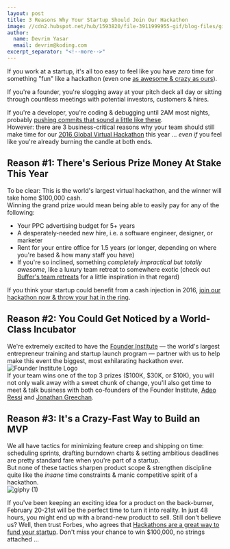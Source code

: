 ```yaml
---
layout: post
title: 3 Reasons Why Your Startup Should Join Our Hackathon
image: //cdn2.hubspot.net/hub/1593820/file-3911999955-gif/blog-files/giphy.gif
author:
  name: Devrim Yasar
  email: devrim@koding.com
excerpt_separator: "<!--more-->"
---
```

<!--more-->

If you work at a startup, it's all too easy to feel like you have _zero_ time for something "fun" like a hackathon (even one [as ][1][awesome & crazy as ours][1]).

If you're a founder, you're slogging away at your pitch deck all day or sitting through countless meetings with potential investors, customers & hires.

If you're a developer, you're coding & debugging until 2AM most nights, probably [pushing commits that sound a little like these][2].  
However: there are 3 business-critical reasons why your team should still make time for our [2016 Global Virtual Hackathon][3] this year ... _even if_ you feel like you're already burning the candle at both ends.

## **Reason #1:** There's Serious Prize Money At Stake This Year

To be clear: This is the world's largest virtual hackathon, and the winner will take home $100,000 cash.  
Winning the grand prize would mean being able to easily pay for any of the following:

* Your PPC advertising budget for 5+ years
* A desperately-needed new hire, i.e. a software engineer, designer, or marketer
* Rent for your entire office for 1.5 years (or longer, depending on where you're based & how many staff you have)
* If you're so inclined, something _completely impractical but totally awesome_, like a luxury team retreat to somewhere exotic (check out [Buffer's team retreats][5] for a little inspiration in that regard)

If you think your startup could benefit from a cash injection in 2016, [join our hackathon now & throw your hat in the ring][3].

## **Reason #2:** You Could Get Noticed by a World-Class Incubator

We're extremely excited to have the [Founder Institute][6] — the world's largest entrepreneur training and startup launch program — partner with us to help make this event the biggest, most exhilarating hackathon ever.  
![Founder Institute Logo][7]  
If your team wins one of the top 3 prizes ($100K, $30K, or $10K), you will not only walk away with a sweet chunk of change, you'll also get time to meet & talk business with both co-founders of the Founder Institute, [Adeo Ressi][8] and [Jonathan Greechan][9].

## **Reason #3:** It's a Crazy-Fast Way to Build an MVP

We all have tactics for minimizing feature creep and shipping on time: scheduling sprints, drafting burndown charts & setting ambitious deadlines are pretty standard fare when you're part of a startup.   
But none of these tactics sharpen product scope & strengthen discipline quite like the _insane_ time constraints & manic competitive spirit of a hackathon.  
![giphy \(1\)][10]

If you've been keeping an exciting idea for a product on the back-burner, February 20-21st will be the perfect time to turn it into reality. In just 48 hours, you might end up with a brand-new product to sell. Still don't believe us? Well, then trust Forbes, who agrees that [Hackathons are a great way to fund your startup][11]. Don't miss your chance to win $100,000, no strings attached …   

[1]: http://blog.koding.com/2014/12/numbers-talk/
[2]: http://www.commitlogsfromlastnight.com/
[3]: http://bit.ly/1OON5wm
[4]: https://www.koding.com/hs-fs/hub/1593820/file-3911999955-gif/blog-files/giphy.gif?t=1475265944157&width=500&height=350&name=giphy.gif
[5]: https://open.buffer.com/inside-buffer-retreat/
[6]: https://fi.co/
[7]: https://www.koding.com/hs-fs/hub/1593820/file-3911999965-png/blog-files/fi_logo.png?t=1475265944157&width=494&height=75&name=fi_logo.png
[8]: https://twitter.com/adeoressi
[9]: https://twitter.com/jonnystartup
[10]: https://www.koding.com/hs-fs/hub/1593820/file-3911999975-gif/blog-files/giphy-1.gif?t=1475265944157&width=533&height=300&name=giphy-1.gif
[11]: http://www.forbes.com/sites/drewhendricks/2013/10/31/4-great-tips-for-finding-funding-for-your-startup/
[12]: https://no-cache.hubspot.com/cta/default/1593820/6eb55515-5701-4e6f-9003-4bbb475f40fd.png
